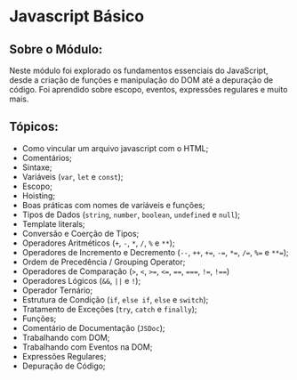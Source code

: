 # Javascript Básico

## Sobre o Módulo:

Neste módulo foi explorado os fundamentos essenciais do JavaScript, desde a criação de funções e manipulação do DOM até a depuração de código. Foi aprendido sobre escopo, eventos, expressões regulares e muito mais.

## Tópicos:

- Como vincular um arquivo javascript com o HTML;
- Comentários;
- Sintaxe;
- Variáveis (`var`, `let` e `const`);
- Escopo;
- Hoisting;
- Boas práticas com nomes de variáveis e funções;
- Tipos de Dados (`string`, `number`, `boolean`, `undefined` e `null`);
- Template literals;
- Conversão e Coerção de Tipos;
- Operadores Aritméticos (`+`, `-`, `*`, `/`, `%` e `**`);
- Operadores de Incremento e Decremento (`--`, `++`, `+=`, `-=`, `*=`, `/=`, `%=` e `**=`);
- Ordem de Precedência / Grouping Operator;
- Operadores de Comparação (`>`, `<`, `>=`, `<=`, `==`, `===`, `!=`, `!==`)
- Operadores Lógicos (`&&`, `||` e `!`);
- Operador Ternário;
- Estrutura de Condição (`if`, `else if`, `else` e `switch`);
- Tratamento de Exceções (`try`, `catch` e `finally`);
- Funções;
- Comentário de Documentação (`JSDoc`);
- Trabalhando com DOM;
- Trabalhando com Eventos na DOM;
- Expressões Regulares;
- Depuração de Código;
